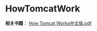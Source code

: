 # HowTomcatWork
**相关书籍**：
[How Tomcat Works中文版.pdf](https://github.com/chloneda/notes/blob/master/Resources/How%20Tomcat%20Works%E4%B8%AD%E6%96%87%E7%89%88.pdf)
